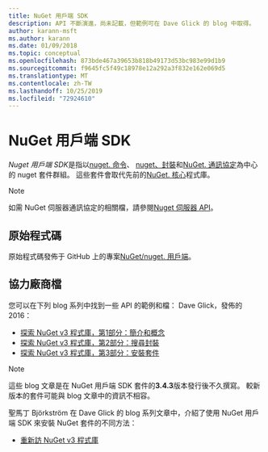 ```yaml
---
title: NuGet 用戶端 SDK
description: API 不斷演進，尚未記載，但範例可在 Dave Glick 的 blog 中取得。
author: karann-msft
ms.author: karann
ms.date: 01/09/2018
ms.topic: conceptual
ms.openlocfilehash: 873bde467a39653b818b49173d53bc983e99d1b9
ms.sourcegitcommit: f9645fc5f49c18978e12a292a3f832e162e069d5
ms.translationtype: MT
ms.contentlocale: zh-TW
ms.lasthandoff: 10/25/2019
ms.locfileid: "72924610"
---
```

# <a name="nuget-client-sdk"></a>NuGet 用戶端 SDK

*Nuget 用戶端 SDK*是指以[nuget. 命令](https://www.nuget.org/packages/NuGet.Commands)、 [nuget、封裝](https://www.nuget.org/packages/NuGet.Packaging)和[NuGet. 通訊協定](https://www.nuget.org/packages/NuGet.Protocol)為中心的 nuget 套件群組。 這些套件會取代先前的[NuGet. 核心](https://www.nuget.org/packages/NuGet.Core/)程式庫。

> [!Note]
>  如需 NuGet 伺服器通訊協定的相關檔，請參閱[Nuget 伺服器 API](~/api/overview.md)。

## <a name="source-code"></a>原始程式碼

原始程式碼發佈于 GitHub 上的專案[NuGet/nuget. 用戶端](https://github.com/NuGet/NuGet.Client)。

## <a name="third-party-documentation"></a>協力廠商檔

您可以在下列 blog 系列中找到一些 API 的範例和檔： Dave Glick，發佈的2016：

- [探索 NuGet v3 程式庫，第1部分：簡介和概念](http://daveaglick.com/posts/exploring-the-nuget-v3-libraries-part-1)
- [探索 NuGet v3 程式庫，第2部分：搜尋封裝](http://daveaglick.com/posts/exploring-the-nuget-v3-libraries-part-2)
- [探索 NuGet v3 程式庫，第3部分：安裝套件](http://daveaglick.com/posts/exploring-the-nuget-v3-libraries-part-3)

> [!Note]
> 這些 blog 文章是在 NuGet 用戶端 SDK 套件的**3.4.3**版本發行後不久撰寫。
> 較新版本的套件可能與 blog 文章中的資訊不相容。

聖馬丁 Björkström 在 Dave Glick 的 blog 系列文章中，介紹了使用 NuGet 用戶端 SDK 來安裝 NuGet 套件的不同方法：

- [重新訪 NuGet v3 程式庫](https://martinbjorkstrom.com/posts/2018-09-19-revisiting-nuget-client-libraries)
